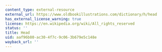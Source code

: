 ```yaml
---
content_type: external-resource
external_url: https://www.oldbookillustrations.com/dictionary/h/head
has_external_license_warning: true
license: https://en.wikipedia.org/wiki/All_rights_reserved
status: ''
title: Head
uid: aaf96b80-ac30-4f7c-9c06-3b679e5c148e
wayback_url: ''
---
```


